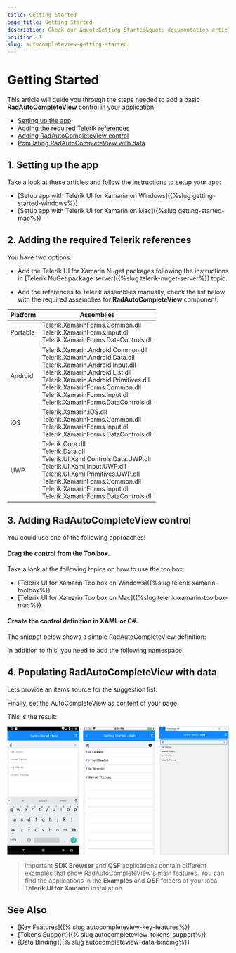 ```yaml
---
title: Getting Started
page_title: Getting Started
description: Check our &quot;Getting Started&quot; documentation article for Telerik AutoCompleteView for Xamarin control.
position: 1
slug: autocompleteview-getting-started
---
```


# Getting Started

This article will guide you through the steps needed to add a basic **RadAutoCompleteView** control in your application.

* [Setting up the app](#1-setting-up-the-app)
* [Adding the required Telerik references](#2-adding-the-required-telerik-references)
* [Adding RadAutoCompleteView control](#3-adding-radautocompleteview-control)
* [Populating RadAutoCompleteView with data](#4-populating-radautocompleteview-with-data)

## 1. Setting up the app

Take a look at these articles and follow the instructions to setup your app:

- [Setup app with Telerik UI for Xamarin on Windows]({%slug getting-started-windows%})
- [Setup app with Telerik UI for Xamarin on Mac]({%slug getting-started-mac%})

## 2. Adding the required Telerik references

You have two options:

* Add the Telerik UI for Xamarin Nuget packages following the instructions in [Telerik NuGet package server]({%slug telerik-nuget-server%}) topic.

* Add the references to Telerik assemblies manually, check the list below with the required assemblies for **RadAutoCompleteView** component:

| Platform | Assemblies |
| -------- | ---------- |
| Portable | Telerik.XamarinForms.Common.dll<br/>Telerik.XamarinForms.Input.dll<br/>Telerik.XamarinForms.DataControls.dll |
| Android  | Telerik.Xamarin.Android.Common.dll<br/>Telerik.Xamarin.Android.Data.dll<br /> Telerik.Xamarin.Android.Input.dll<br/>Telerik.Xamarin.Android.List.dll<br/>Telerik.Xamarin.Android.Primitives.dll<br/>Telerik.XamarinForms.Common.dll<br/> Telerik.XamarinForms.Input.dll<br/> Telerik.XamarinForms.DataControls.dll |
| iOS      | Telerik.Xamarin.iOS.dll <br/>Telerik.XamarinForms.Common.dll<br/>Telerik.XamarinForms.Input.dll<br/>Telerik.XamarinForms.DataControls.dll |
| UWP      | Telerik.Core.dll<br/>Telerik.Data.dll<br />  Telerik.UI.Xaml.Controls.Data.UWP.dll<br /> Telerik.UI.Xaml.Input.UWP.dll<br/>Telerik.UI.Xaml.Primitives.UWP.dll<br/>Telerik.XamarinForms.Common.dll<br/>Telerik.XamarinForms.Input.dll<br/>Telerik.XamarinForms.DataControls.dll |

## 3. Adding RadAutoCompleteView control

You could use one of the following approaches:

#### Drag the control from the Toolbox. 

Take a look at the following topics on how to use the toolbox:

* [Telerik UI for Xamarin Toolbox on Windows]({%slug telerik-xamarin-toolbox%})
* [Telerik UI for Xamarin Toolbox on Mac]({%slug telerik-xamarin-toolbox-mac%})
	
#### Create the control definition in XAML or C#.

The snippet below shows a simple RadAutoCompleteView definition:

<snippet id='autocompleteview-getting-started-xaml' />
<snippet id='autocompleteview-getting-started-csharp' />

In addition to this, you need to add the following namespace:

<snippet id='xmlns-telerikinput'/>
<snippet id='ns-telerikinput'/>

## 4. Populating RadAutoCompleteView with data

Lets provide an items source for the suggestion list:
<snippet id='autocompleteview-getting-started-items-source'/>

Finally, set the AutoCompleteView as content of your page.

This is the result:

![AutoCompleteView Getting Started Example](images/autocompleteview-getting-started.png "AutoCompleteView Getting Started Example")

>important **SDK Browser** and **QSF** applications contain different examples that show RadAutoCompleteView's main features. You can find the applications in the **Examples** and **QSF** folders of your local **Telerik UI for Xamarin** installation.

## See Also

- [Key Features]({% slug autocompleteview-key-features%})
- [Tokens Support]({% slug autocompleteview-tokens-support%})
- [Data Binding]({% slug autocompleteview-data-binding%})
